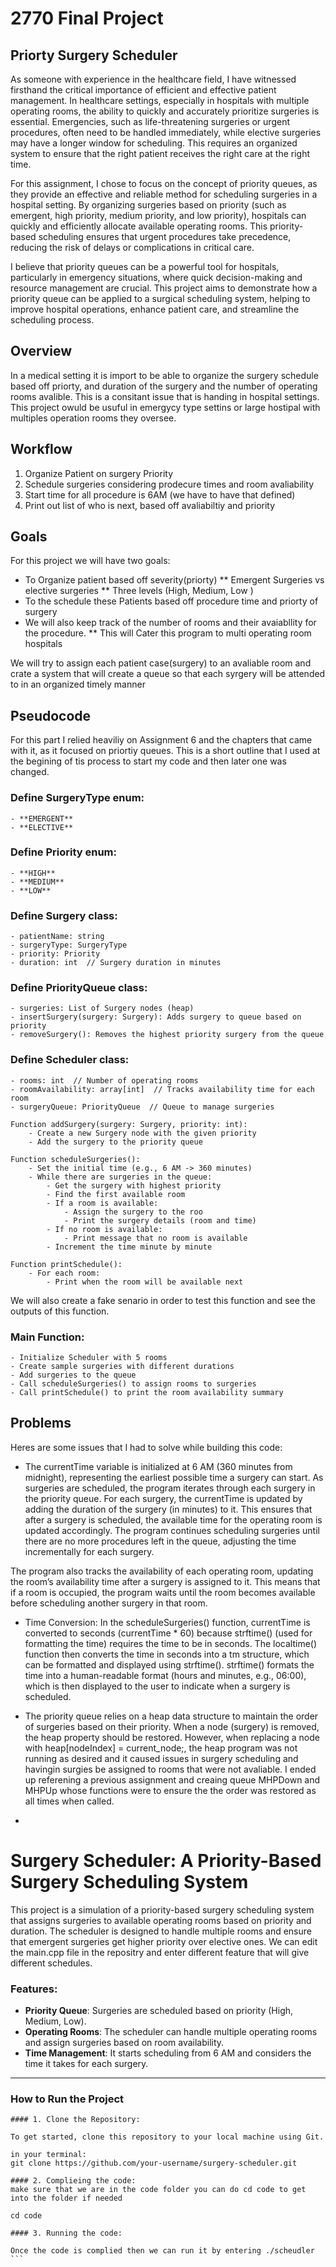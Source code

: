 # 2770 Final Project
## Priorty Surgery Scheduler
As someone with experience in the healthcare field, I have witnessed firsthand the critical importance of efficient and effective patient management. In healthcare settings, especially in hospitals with multiple operating rooms, the ability to quickly and accurately prioritize surgeries is essential. Emergencies, such as life-threatening surgeries or urgent procedures, often need to be handled immediately, while elective surgeries may have a longer window for scheduling. This requires an organized system to ensure that the right patient receives the right care at the right time.

For this assignment, I chose to focus on the concept of priority queues, as they provide an effective and reliable method for scheduling surgeries in a hospital setting. By organizing surgeries based on priority (such as emergent, high priority, medium priority, and low priority), hospitals can quickly and efficiently allocate available operating rooms. This priority-based scheduling ensures that urgent procedures take precedence, reducing the risk of delays or complications in critical care.

I believe that priority queues can be a powerful tool for hospitals, particularly in emergency situations, where quick decision-making and resource management are crucial. This project aims to demonstrate how a priority queue can be applied to a surgical scheduling system, helping to improve hospital operations, enhance patient care, and streamline the scheduling process.

## Overview 
In a medical setting it is import to be able to organize the surgery schedule based off priorty, and duration of the surgery and the number of operating rooms avalible. This is a consitant issue that is handing in hospital settings. This project owuld be usuful in emergycy type settins or large hostipal with multiples operation rooms they oversee.  

## Workflow 
1. Organize Patient on surgery Priority
2. Schedule surgeries considering prodecure times and room avaliability
3. Start time for all procedure is 6AM (we have to have that defined)
4. Print out list of who is next, based off avaliabiltiy and priority 
## Goals 
For this project we will have two goals: 
* To Organize patient based off severity(priorty)
** Emergent Surgeries vs elective surgeries
** Three levels (High, Medium, Low )
* To the schedule these Patients based off procedure time and priorty of surgery
* We will also keep track of the number of rooms and their avaiabllity for the procedure.
** This will Cater this program to multi operating room hospitals 

We will try to assign each patient case(surgery) to an avaliable room and crate a system that will create a queue so that each syrgery will be attended to in an organized timely manner
## Pseudocode

For this part I relied heaviliy on Assignment 6 and the chapters that came with it, as it focused on priortiy queues. This is a short outline that I used at the begining of tis process to start my code and then later one was changed. 


### Define SurgeryType enum:
    - **EMERGENT**
    - **ELECTIVE**

### Define Priority enum:
    - **HIGH**
    - **MEDIUM**
    - **LOW**

### Define Surgery class:
    - patientName: string
    - surgeryType: SurgeryType
    - priority: Priority
    - duration: int  // Surgery duration in minutes

### Define PriorityQueue class:
    - surgeries: List of Surgery nodes (heap)
    - insertSurgery(surgery: Surgery): Adds surgery to queue based on priority
    - removeSurgery(): Removes the highest priority surgery from the queue

### Define Scheduler class:
    - rooms: int  // Number of operating rooms
    - roomAvailability: array[int]  // Tracks availability time for each room
    - surgeryQueue: PriorityQueue  // Queue to manage surgeries

    Function addSurgery(surgery: Surgery, priority: int):
        - Create a new Surgery node with the given priority
        - Add the surgery to the priority queue

    Function scheduleSurgeries():
        - Set the initial time (e.g., 6 AM -> 360 minutes)
        - While there are surgeries in the queue:
            - Get the surgery with highest priority
            - Find the first available room
            - If a room is available:
                - Assign the surgery to the roo
                - Print the surgery details (room and time)
            - If no room is available:
                - Print message that no room is available
            - Increment the time minute by minute

    Function printSchedule():
        - For each room:
            - Print when the room will be available next

We will also create a fake senario in order to test this function and see the outputs of this function.

### Main Function:
    - Initialize Scheduler with 5 rooms
    - Create sample surgeries with different durations
    - Add surgeries to the queue
    - Call scheduleSurgeries() to assign rooms to surgeries
    - Call printSchedule() to print the room availability summary


## Problems 
Heres are some issues that I had to solve while building this code: 
- The currentTime variable is initialized at 6 AM (360 minutes from midnight), representing the earliest possible time a surgery can start. As surgeries are scheduled, the program iterates through each surgery in the priority queue. For each surgery, the currentTime is updated by adding the duration of the surgery (in minutes) to it. This ensures that after a surgery is scheduled, the available time for the operating room is updated accordingly. The program continues scheduling surgeries until there are no more procedures left in the queue, adjusting the time incrementally for each surgery.

The program also tracks the availability of each operating room, updating the room’s availability time after a surgery is assigned to it. This means that if a room is occupied, the program waits until the room becomes available before scheduling another surgery in that room.

- Time Conversion: In the scheduleSurgeries() function, currentTime is converted to seconds (currentTime * 60) because strftime() (used for formatting the time) requires the time to be in seconds. The localtime() function then converts the time in seconds into a tm structure, which can be formatted and displayed using strftime(). strftime() formats the time into a human-readable format (hours and minutes, e.g., 06:00), which is then displayed to the user to indicate when a surgery is scheduled. 

- The priority queue relies on a heap data structure to maintain the order of surgeries based on their priority. When a node (surgery) is removed, the heap property should be restored. However, when replacing a node with heap[nodeIndex] = current_node;, the heap program was not running as desired and it caused issues in surgery scheduling and havingin surgies be assigned to rooms that were not avaliable. I ended up referening a previous assignment and creaing queue MHPDown and MHPUp  whose functions were to ensure the the order was restored as all times when called.
- 

 # Surgery Scheduler: A Priority-Based Surgery Scheduling System

This project is a simulation of a priority-based surgery scheduling system that assigns surgeries to available operating rooms based on priority and duration. The scheduler is designed to handle multiple rooms and ensure that emergent surgeries get higher priority over elective ones. We can edit the main.cpp file in the repositry and enter different feature that will give different schedules. 

### Features:
- **Priority Queue**: Surgeries are scheduled based on priority (High, Medium, Low).
- **Operating Rooms**: The scheduler can handle multiple operating rooms and assign surgeries based on room availability.
- **Time Management**: It starts scheduling from 6 AM and considers the time it takes for each surgery.

---


### **How to Run the Project** 

```
#### 1. Clone the Repository:

To get started, clone this repository to your local machine using Git.

in your terminal: 
git clone https://github.com/your-username/surgery-scheduler.git  

#### 2. Complieing the code: 
make sure that we are in the code folder you can do cd code to get into the folder if needed

cd code

#### 3. Running the code:

Once the code is complied then we can run it by entering ./scheudler  ```
